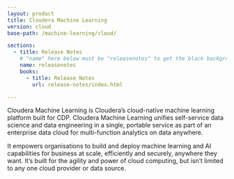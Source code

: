 ```yaml
---
layout: product
title: Cloudera Machine Learning
version: cloud
base-path: /machine-learning/cloud/

sections:
  - title: Release Notes
    # "name" here below must be "releasenotes" to get the black background
    name: releasenotes
    books:
      - title: Release Notes
        url: release-notes/index.html

---
```

Cloudera Machine Learning is Cloudera’s cloud-native machine learning
platform built for CDP. Cloudera Machine Learning unifies self-service
data science and data engineering in a single, portable service as part
of an enterprise data cloud for multi-function analytics on data
anywhere.

It empowers organisations to build and deploy machine learning and AI
capabilities for business at scale, efficiently and securely, anywhere
they want. It’s built for the agility and power of cloud computing, but
isn’t limited to any one cloud provider or data source.

